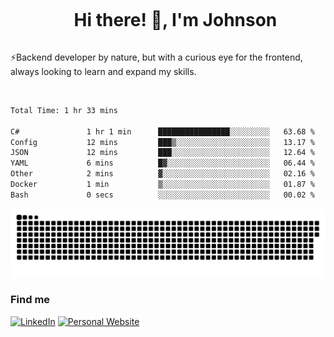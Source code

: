 <div id="user-content-toc">
  <ul align="center">
    <summary><h1 style="display: inline-block">Hi there! 👋, I'm Johnson</h1></summary>
  </ul>
</div>

⚡Backend developer by nature, but with a curious eye for the frontend, always looking to learn and expand my skills.

<br>


<!--START_SECTION:waka-->

```txt
Total Time: 1 hr 33 mins

C#               1 hr 1 min      ████████████████░░░░░░░░░   63.68 %
Config           12 mins         ███▒░░░░░░░░░░░░░░░░░░░░░   13.17 %
JSON             12 mins         ███░░░░░░░░░░░░░░░░░░░░░░   12.64 %
YAML             6 mins          █▓░░░░░░░░░░░░░░░░░░░░░░░   06.44 %
Other            2 mins          ▓░░░░░░░░░░░░░░░░░░░░░░░░   02.16 %
Docker           1 min           ▒░░░░░░░░░░░░░░░░░░░░░░░░   01.87 %
Bash             0 secs          ░░░░░░░░░░░░░░░░░░░░░░░░░   00.02 %
```

<!--END_SECTION:waka-->

<picture>
  <source  srcset="https://github.com/joshwambere/joshwambere/blob/output/github-contribution-grid-snake-dark.svg?palette=github-dark">
  <source  srcset="https://github.com/joshwambere/joshwambere/blob/output/github-contribution-grid-snake.svg">
  <img alt="github contribution grid snake animation" src="https://github.com/joshwambere/joshwambere/blob/output/github-contribution-grid-snake.svg">
</picture>

### Find me
<a href="https://www.linkedin.com/in/dusabe-johnson" target="_blank"><img src="https://img.shields.io/badge/LinkedIn-%230077B5.svg?&style=flat&logo=linkedin&logoColor=white" alt="LinkedIn"></a>
‎‎ [![Personal Website](https://img.shields.io/badge/visit-Johnsonis.me-blue)](https://johnsonis.me/)
